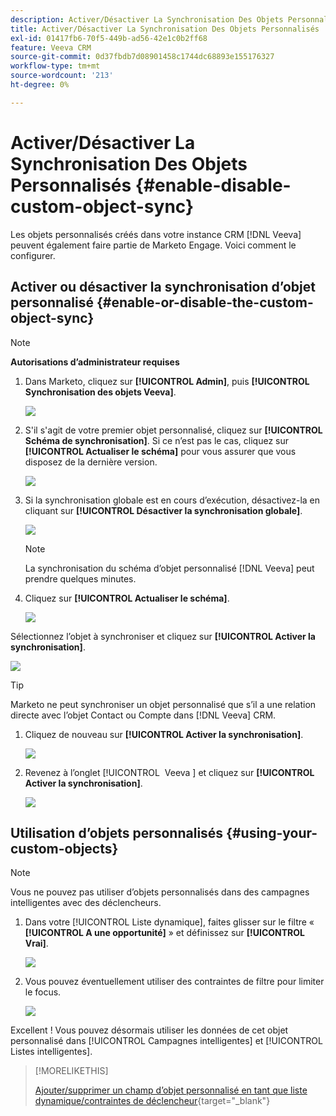 ```yaml
---
description: Activer/Désactiver La Synchronisation Des Objets Personnalisés - Documents Marketo - Documentation Du Produit
title: Activer/Désactiver La Synchronisation Des Objets Personnalisés
exl-id: 01417fb6-70f5-449b-ad56-42e1c0b2ff68
feature: Veeva CRM
source-git-commit: 0d37fbdb7d08901458c1744dc68893e155176327
workflow-type: tm+mt
source-wordcount: '213'
ht-degree: 0%

---
```


# Activer/Désactiver La Synchronisation Des Objets Personnalisés {#enable-disable-custom-object-sync}

Les objets personnalisés créés dans votre instance CRM [!DNL Veeva] peuvent également faire partie de Marketo Engage. Voici comment le configurer.

## Activer ou désactiver la synchronisation d’objet personnalisé {#enable-or-disable-the-custom-object-sync}

>[!NOTE]
>
>**Autorisations d’administrateur requises**

1. Dans Marketo, cliquez sur **[!UICONTROL Admin]**, puis **[!UICONTROL Synchronisation des objets Veeva]**.

   ![](assets/enable-disable-custom-object-sync-1.png)

1. S&#39;il s&#39;agit de votre premier objet personnalisé, cliquez sur **[!UICONTROL Schéma de synchronisation]**. Si ce n’est pas le cas, cliquez sur **[!UICONTROL Actualiser le schéma]** pour vous assurer que vous disposez de la dernière version.

   ![](assets/enable-disable-custom-object-sync-2.png)

1. Si la synchronisation globale est en cours d’exécution, désactivez-la en cliquant sur **[!UICONTROL Désactiver la synchronisation globale]**.

   ![](assets/enable-disable-custom-object-sync-3.png)

   >[!NOTE]
   >
   >La synchronisation du schéma d’objet personnalisé [!DNL Veeva] peut prendre quelques minutes.

1. Cliquez sur **[!UICONTROL Actualiser le schéma]**.

   ![](assets/enable-disable-custom-object-sync-4.png)

Sélectionnez l’objet à synchroniser et cliquez sur **[!UICONTROL Activer la synchronisation]**.

![](assets/enable-disable-custom-object-sync-5.png)

>[!TIP]
>
>Marketo ne peut synchroniser un objet personnalisé que s’il a une relation directe avec l’objet Contact ou Compte dans [!DNL Veeva] CRM.

1. Cliquez de nouveau sur **[!UICONTROL Activer la synchronisation]**.

   ![](assets/enable-disable-custom-object-sync-6.png)

1. Revenez à l’onglet [!UICONTROL &#x200B; Veeva &#x200B;] et cliquez sur **[!UICONTROL Activer la synchronisation]**.

   ![](assets/enable-disable-custom-object-sync-7.png)

## Utilisation d’objets personnalisés {#using-your-custom-objects}

>[!NOTE]
>
>Vous ne pouvez pas utiliser d’objets personnalisés dans des campagnes intelligentes avec des déclencheurs.

1. Dans votre [!UICONTROL Liste dynamique], faites glisser sur le filtre « **[!UICONTROL A une opportunité]** » et définissez sur **[!UICONTROL Vrai]**.

   ![](assets/enable-disable-custom-object-sync-8.png)

1. Vous pouvez éventuellement utiliser des contraintes de filtre pour limiter le focus.

   ![](assets/enable-disable-custom-object-sync-9.png)

Excellent ! Vous pouvez désormais utiliser les données de cet objet personnalisé dans [!UICONTROL Campagnes intelligentes] et [!UICONTROL Listes intelligentes].

>[!MORELIKETHIS]
>
>[Ajouter/supprimer un champ d’objet personnalisé en tant que liste dynamique/contraintes de déclencheur](/help/marketo/product-docs/crm-sync/veeva-crm-sync/sync-details/add-remove-custom-object-field-as-smart-list-trigger-constraints.md){target="_blank"}
